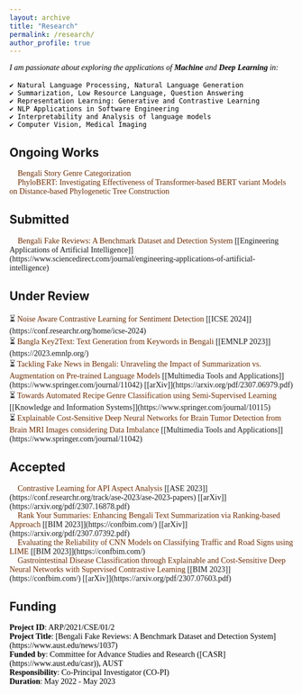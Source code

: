 ```yaml
---
layout: archive
title: "Research"
permalink: /research/
author_profile: true
---
```

<span style="color:black;font-family:Georgia">
<em>I am passionate about exploring the applications of <b>Machine</b> and <b>Deep Learning</b> in:</em><br/><br/>
<code>✔️ Natural Language Processing, Natural Language Generation</code> <br/>
<code>✔️ Summarization, Low Resource Language, Question Answering</code> <br/>
<code>✔️ Representation Learning: Generative and Contrastive Learning</code> <br/>
<code>✔️ NLP Applications in Software Engineering</code> <br/>
<code>✔️ Interpretability and Analysis of language models</code> <br/>
<code>✔️ Computer Vision, Medical Imaging</code>
</span>
<br/>


## Ongoing Works
<span style="font-family:Trebuchet MS;">
🔨 <span style="color:#6E2C00">Bengali Story Genre Categorization</span><br/>
<!---
🔨 <span style="color:#6E2C00">Explainable AI for Medical Imaging: A Deep Learning Approach towards Classification of Cervical Cancer</span><br/>
🔨 <span style="color:#6E2C00">Skin Cancer detection using Explainable AI and Deep Learning</span><br/>
🔨 <span style="color:#6E2C00">An Explainable AI based Oral Squamous Cell Carcinoma Detection System from Histopathological Images using Deep Learning</span><br/>
--->
🔨 <span style="color:#6E2C00">PhyloBERT: Investigating Effectiveness of Transformer-based BERT variant Models on Distance-based Phylogenetic Tree Construction</span>
</span>

## Submitted
<span style="font-family:Trebuchet MS;">
📝 <span style="color:#6E2C00">Bengali Fake Reviews: A Benchmark Dataset and Detection System</span> [[Engineering Applications of Artificial Intelligence]](https://www.sciencedirect.com/journal/engineering-applications-of-artificial-intelligence)
</span>

## Under Review
<span style="font-family:Trebuchet MS;">
⏳ <span style="color:#6E2C00">Noise Aware Contrastive Learning for Sentiment Detection</span> [[ICSE 2024]](https://conf.researchr.org/home/icse-2024)<br/>
⏳ <span style="color:#6E2C00">Bangla Key2Text: Text Generation from Keywords in Bengali</span> [[EMNLP 2023]](https://2023.emnlp.org/)<br/>
⏳ <span style="color:#6E2C00">Tackling Fake News in Bengali: Unraveling the Impact of Summarization vs. Augmentation on Pre-trained Language Models</span> [[Multimedia Tools and Applications]](https://www.springer.com/journal/11042) [[arXiv]](https://arxiv.org/pdf/2307.06979.pdf)<br/>
⏳ <span style="color:#6E2C00">Towards Automated Recipe Genre Classification using Semi-Supervised Learning</span> [[Knowledge and Information Systems]](https://www.springer.com/journal/10115)<br/>
⏳ <span style="color:#6E2C00">Explainable Cost-Sensitive Deep Neural Networks for Brain Tumor Detection from Brain MRI Images considering Data Imbalance</span> [[Multimedia Tools and Applications]](https://www.springer.com/journal/11042)
</span>

## Accepted
<span style="font-family:Trebuchet MS;">
📢 <span style="color:#6E2C00">Contrastive Learning for API Aspect Analysis</span> [[ASE 2023]](https://conf.researchr.org/track/ase-2023/ase-2023-papers) [[arXiv]](https://arxiv.org/pdf/2307.16878.pdf)<br/>
📢 <span style="color:#6E2C00">Rank Your Summaries: Enhancing Bengali Text Summarization via Ranking-based Approach</span> [[BIM 2023]](https://confbim.com/) [[arXiv]](https://arxiv.org/pdf/2307.07392.pdf) <br/>
📢 <span style="color:#6E2C00">Evaluating the Reliability of CNN Models on Classifying Traffic and Road Signs using LIME</span> [[BIM 2023]](https://confbim.com/)<br/>
📢 <span style="color:#6E2C00">Gastrointestinal Disease Classification through Explainable and Cost-Sensitive Deep Neural Networks with Supervised Contrastive Learning</span> [[BIM 2023]](https://confbim.com/) [[arXiv]](https://arxiv.org/pdf/2307.07603.pdf)
</span>

## Funding
<span style="font-family:Trebuchet MS; color:black;">
<b>Project ID</b>: ARP/2021/CSE/01/2<br/>
<b>Project Title</b>: [Bengali Fake Reviews: A Benchmark Dataset and Detection System](https://www.aust.edu/news/1037)<br/>
<b>Funded by</b>: Committee for Advance Studies and Research ([CASR](https://www.aust.edu/casr)), AUST <br/>
<b>Responsibility</b>: Co-Principal Investigator (CO-PI) <br/>
<b>Duration</b>: May 2022 - May 2023
</span>